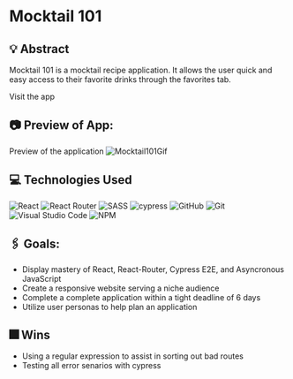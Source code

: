 # Mocktail 101

## 💡 Abstract
Mocktail 101 is a mocktail recipe application. It allows the user quick and easy access to their favorite drinks through the favorites tab.

Visit the app

## 📷 Preview of App:
Preview of the application
![Mocktail101Gif](https://github.com/reneepinna/mocktail-101/assets/130389530/8af0ff43-636b-4030-9a85-4a8ca445b42f)


## 💻 Technologies Used
![React](https://img.shields.io/badge/React-20232A?style=for-the-badge&logo=react&logoColor=61DAFB)
![React Router](https://img.shields.io/badge/React_Router-CA4245?style=for-the-badge&logo=react-router&logoColor=white)
![SASS](https://img.shields.io/badge/Sass-CC6699?style=for-the-badge&logo=sass&logoColor=white)
![cypress](https://img.shields.io/badge/-cypress-%23E5E5E5?style=for-the-badge&logo=cypress&logoColor=058a5e)
![GitHub](https://img.shields.io/badge/github-%23121011.svg?style=for-the-badge&logo=github&logoColor=white)
![Git](https://img.shields.io/badge/git-%23F05033.svg?style=for-the-badge&logo=git&logoColor=white)
![Visual Studio Code](https://img.shields.io/badge/Visual%20Studio%20Code-0078d7.svg?style=for-the-badge&logo=visual-studio-code&logoColor=white)
![NPM](https://img.shields.io/badge/NPM-%23CB3837.svg?style=for-the-badge&logo=npm&logoColor=white)

## 🖇️ Goals:
- Display mastery of React, React-Router, Cypress E2E, and Asyncronous JavaScript
- Create a responsive website serving a niche audience
- Complete a complete application within a tight deadline of 6 days
- Utilize user personas to help plan an application

## 🎆 Wins
- Using a regular expression to assist in sorting out bad routes
- Testing all error senarios with cypress
